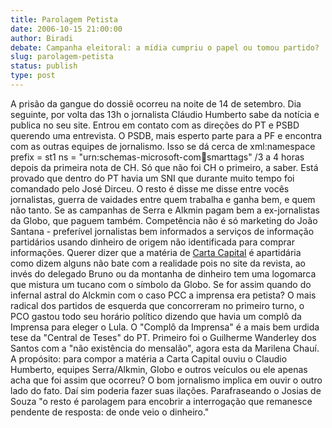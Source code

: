 ```yaml
---
title: Parolagem Petista
date: 2006-10-15 21:00:00
author: Biradi
debate: Campanha eleitoral: a mídia cumpriu o papel ou tomou partido?
slug: parolagem-petista
status: publish 
type: post
---
```



A prisão da gangue do dossiê ocorreu na noite de 14 de setembro. Dia seguinte, por volta das 13h o jornalista Cláudio Humberto sabe da notícia e publica no seu site. Entrou em contato com as direções do PT e PSBD querendo uma entrevista. O PSDB, mais esperto parte para a PF e encontra com as outras equipes de jornalismo. Isso se dá cerca de xml:namespace prefix = st1 ns = "urn:schemas-microsoft-com:office:smarttags" /3 a 4 horas depois da primeira nota de CH. Só que não foi CH o primeiro, a saber. Está provado que dentro do PT havia um SNI que durante muito tempo foi comandado pelo José Dirceu. O resto é disse me disse entre vocês jornalistas, guerra de vaidades entre quem trabalha e ganha bem, e quem não tanto. Se as campanhas de Serra e Alkmin pagam bem a ex-jornalistas da Globo, que paguem também. Competência não é só marketing do João Santana - preferível jornalistas bem informados a serviços de informação partidários usando dinheiro de origem não identificada para comprar informações. Querer dizer que a matéria de [Carta Capital](http://www.cartacapital.com.br/index.php?funcao=exibirMateria&id_materia=5457) é apartidária como dizem alguns não bate com a realidade pois no site da revista, ao invés do delegado Bruno ou da montanha de dinheiro tem uma logomarca que mistura um tucano com o símbolo da Globo. Se for assim quando do infernal astral do Alckmin com o caso PCC a imprensa era petista? O mais radical dos partidos de esquerda que concorreram no primeiro turno, o PCO gastou todo seu horário político dizendo que havia um complô da Imprensa para eleger o Lula. O "Complô da Imprensa" é a mais bem urdida tese da "Central de Teses" do PT. Primeiro foi o Guilherme Wanderley dos Santos com a "não existência do mensalão", agora esta da Marilena Chauí. A propósito: para compor a matéria a Carta Capital ouviu o Claudio Humberto, equipes Serra/Alkmin, Globo e outros veículos ou ele apenas acha que foi assim que ocorreu? O bom jornalismo implica em ouvir o outro lado do fato. Daí sim poderia fazer suas ilações. Parafraseando o Josias de Souza "o resto é parolagem para encobrir a interrogação que remanesce pendente de resposta: de onde veio o dinheiro."


